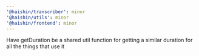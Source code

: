 ```yaml
---
'@haishin/transcriber': minor
'@haishin/utils': minor
'@haishin/frontend': minor
---
```


Have getDuration be a shared util function for getting a similar duration for all the things that use it
